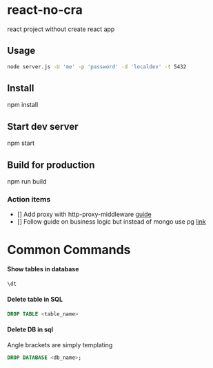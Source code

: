 # react-no-cra

react project without create react app

## Usage

```bash
node server.js -U 'me' -p 'password' -d 'localdev' -t 5432
```

## Install

npm install

## Start dev server
npm start

## Build for production
npm run build

### Action items

- [] Add proxy with http-proxy-middleware [guide](https://medium.com/bb-tutorials-and-thoughts/react-how-to-proxy-to-backend-server-5588a9e0347)
- [] Follow guide on business logic but instead of mongo use pg [link](https://faizanv.medium.com/authentication-for-your-react-and-express-application-w-json-web-tokens-923515826e0)


# Common Commands


#### Show tables in database

```sql
\dt
```

#### Delete table in SQL

```sql
DROP TABLE <table_name>
```


#### Delete DB in sql

Angle brackets are simply templating

```sql
DROP DATABASE <db_name>;
```